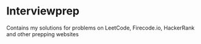 # Interviewprep

Contains my solutions for problems on LeetCode, Firecode.io, HackerRank and other prepping websites
